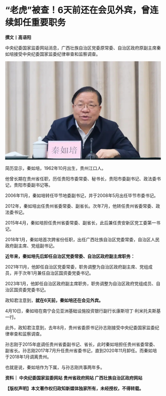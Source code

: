 # “老虎”被查！6天前还在会见外宾，曾连续卸任重要职务

**撰文丨高语阳**

中央纪委国家监委网站消息，广西壮族自治区党委原常委、自治区政府原副主席秦如培接受中央纪委国家监委纪律审查和监察调查。

![ab40c4fe8bb5eea650ab3fc0e1dafaf5.jpg](https://raw.githubusercontent.com/qqhsx/qqnews_image/main/2024/04/16/“老虎”被查！6天前还在会见外宾，曾连续卸任重要职务/ab40c4fe8bb5eea650ab3fc0e1dafaf5.jpg)

简历显示，秦如培，1962年10月出生，贵州江口人。

他曾长期在贵州省任职，历任贵阳市委常委、秘书长，贵阳市委副书记、政法委书记，贵阳市委副书记等。

2006年11月，秦如培转任毕节地委副书记，并于2008年5月出任毕节市委书记。

2012年，秦如培出任贵州省委常委、副省长。次年7月，他转任贵州省委常委、政法委书记。

2015年4月，秦如培担任贵州省委常委、副省长，此后兼任贵安新区党工委第一书记。

2018年1月，秦如培首次跨省份任职，出任广西壮族自治区党委常委，自治区人民政府副主席、党组副书记。

**近年来，秦如培先后卸任自治区党委常委、自治区政府副主席职务：**

2021年11月，他卸任自治区党委常委，职务调整为自治区政府副主席、党组成员，并于次年1月兼任自治区国资委党委书记。

2023年1月，他卸任自治区政府副主席职务，职务调整为自治区政府党组成员、自治区国资委党委书记。

政知君注意到，**就在6天前，秦如培还在会见外宾。**

4月10日，秦如培在南宁会见亚洲基础设施投资银行副行长康斯坦丁·利米托夫斯基一行。

此外，政知君注意到，去年8月，贵州省委原书记孙志刚接受中央纪委国家监委纪律审查和监察调查。

孙志刚于2015年底调任贵州省委副书记、省长，此时秦如培担任贵州省委常委、副省长。孙志刚2017年7月升任贵州省委书记，直到2020年11月卸任。而秦如培于2018年1月调离贵州。

也就是说，秦如培作为下属，与孙志刚共事两年多。

**资料｜ 中央纪委国家监委网站 贵州省政府网站 广西壮族自治区政府网站**

**【版权声明】本文著作权归政知新媒体独家所有，未经授权，不得转载。**

